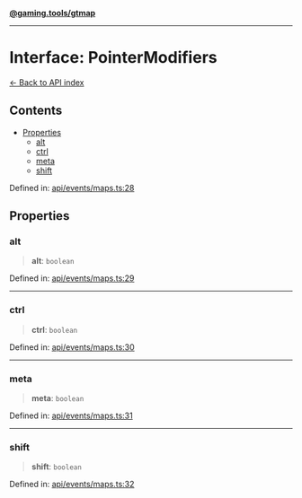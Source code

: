 [**@gaming.tools/gtmap**](README.md)

***

# Interface: PointerModifiers

[← Back to API index](./README.md)

## Contents

- [Properties](#properties)
  - [alt](#alt)
  - [ctrl](#ctrl)
  - [meta](#meta)
  - [shift](#shift)

Defined in: [api/events/maps.ts:28](https://github.com/gamingtools/gt-map/blob/670061005a2701ff4986e8986471b4dd55d13ca7/packages/gtmap/src/api/events/maps.ts#L28)

## Properties

### alt

> **alt**: `boolean`

Defined in: [api/events/maps.ts:29](https://github.com/gamingtools/gt-map/blob/670061005a2701ff4986e8986471b4dd55d13ca7/packages/gtmap/src/api/events/maps.ts#L29)

***

### ctrl

> **ctrl**: `boolean`

Defined in: [api/events/maps.ts:30](https://github.com/gamingtools/gt-map/blob/670061005a2701ff4986e8986471b4dd55d13ca7/packages/gtmap/src/api/events/maps.ts#L30)

***

### meta

> **meta**: `boolean`

Defined in: [api/events/maps.ts:31](https://github.com/gamingtools/gt-map/blob/670061005a2701ff4986e8986471b4dd55d13ca7/packages/gtmap/src/api/events/maps.ts#L31)

***

### shift

> **shift**: `boolean`

Defined in: [api/events/maps.ts:32](https://github.com/gamingtools/gt-map/blob/670061005a2701ff4986e8986471b4dd55d13ca7/packages/gtmap/src/api/events/maps.ts#L32)
